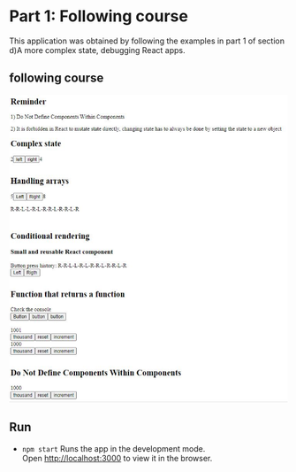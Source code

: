 # Part 1: Following course

This application was obtained by following the examples in part 1 of section d)A more complex state, debugging React apps.

## following course

![](/part1/images/P1_EX_courseexample2_d.JPG)

## Run 
- `npm start`
Runs the app in the development mode.<br />
Open [http://localhost:3000](http://localhost:3000) to view it in the browser.